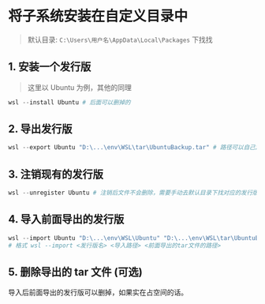 # 将子系统安装在自定义目录中
> 默认目录: `C:\Users\用户名\AppData\Local\Packages` 下找找  

## 1. 安装一个发行版
> 这里以 Ubuntu 为例，其他的同理

```powershell
wsl --install Ubuntu # 后面可以删掉的
```

## 2. 导出发行版
```powershell
wsl --export Ubuntu "D:\...\env\WSL\tar\UbuntuBackup.tar" # 路径可以自己定，文件比较大
```

## 3. 注销现有的发行版
```powershell
wsl --unregister Ubuntu # 注销后文件不会删除，需要手动去默认目录下找对应的发行版文件夹删，在Microsoft Store上卸载没试过
```

## 4. 导入前面导出的发行版
```powershell
wsl --import Ubuntu "D:\...\env\WSL\Ubuntu" "D:\...\env\WSL\tar\UbuntuBackup.tar"
# 格式 wsl --import <发行版名> <导入路径> <前面导出的tar文件的路径>
```

## 5. 删除导出的 tar 文件 (可选)
导入后前面导出的发行版可以删掉，如果实在占空间的话。
